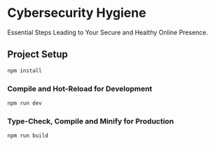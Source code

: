 # Cybersecurity Hygiene
Essential Steps Leading to Your Secure and Healthy Online Presence.

## Project Setup

```sh
npm install
```
### Compile and Hot-Reload for Development
```sh
npm run dev
```
### Type-Check, Compile and Minify for Production
```sh
npm run build
```
